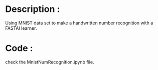 # Description :
  Using MNIST data set to make a handwritten
  number recognition with a FASTAI learner.
  
# Code :
  check the MnistNumRecognition.ipynb file.
